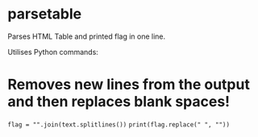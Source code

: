 # parsetable
Parses HTML Table and printed flag in one line.

Utilises Python commands:

# Removes new lines from the output and then replaces blank spaces! 
```flag = "".join(text.splitlines())```
```print(flag.replace(" ", ""))```
